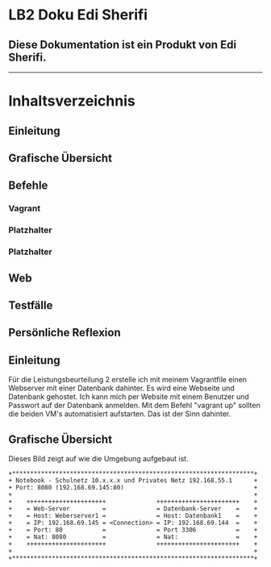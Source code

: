 # LB2 Doku Edi Sherifi 
## Diese Dokumentation ist ein Produkt von Edi Sherifi. 
----------------------------------------------------------------------------
# **Inhaltsverzeichnis**
## Einleitung
## Grafische Übersicht
## Befehle
### Vagrant
### Platzhalter
### Platzhalter
## Web
## Testfälle
## Persönliche Reflexion

## Einleitung
Für die Leistungsbeurteilung 2 erstelle ich mit meinem Vagrantfile einen Webserver mit einer Datenbank dahinter. Es wird eine Webseite und Datenbank gehostet. Ich kann mich per Website mit einem Benutzer und Passwort auf der Datenbank anmelden. Mit dem Befehl "vagrant up" sollten die beiden VM's automatisiert aufstarten. Das ist der Sinn dahinter. 

## Grafische Übersicht
Dieses Bild zeigt auf wie die Umgebung aufgebaut ist. 

    +*******************************************************************+
    + Notebook - Schulnetz 10.x.x.x und Privates Netz 192.168.55.1      +                 
    + Port: 8080 (192.168.69.145:80)                                    +	
    +                                                                   +	
    +    ++++++++++++++++++++++              +++++++++++++++++++++++    +
    +    = Web-Server         =              = Datenbank-Server    =    +       
    +    = Host: Weberserver1 =              = Host: Datenbank1    =    +
    +    = IP: 192.168.69.145 = <Connection> = IP: 192.168.69.144  =    +
    +    = Port: 80           =              = Port 3306           =    +
    +    = Nat: 8080          =              = Nat:                =    +
    +    ++++++++++++++++++++++              +++++++++++++++++++++++    +
    +                                                                   +	
    +*******************************************************************+
